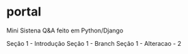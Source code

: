 # portal
Mini Sistena Q&amp;A feito em Python/Django

Seção 1 - Introdução
Seção 1 - Branch
Seção 1 - Alteracao - 2
